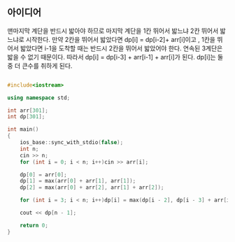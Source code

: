 ## 아이디어 

맨마지막 계단을 반드시 밟아야 하므로 마지막 계단을 1칸 뛰어서 밟느냐 2칸 뛰어서 밟느냐로 
시작한다. 
만약 2칸을 뛰어서 밟았다면 dp[i] = dp[i-2]+ arr[i]이고 ,
1칸을 뛰어서 밟았다면 i-1을 도착할 때는 반드시 2칸을 뛰어서 밟았어야 한다. 연속된 3계단은 밟을 수 없기
때문이다. 
따라서 dp[i] = dp[i-3] + arr[i-1] + arr[i]가 된다. dp[i]는 둘 중 더 큰수를 취하게 된다.  


```cpp

#include<iostream>

using namespace std;

int arr[301];
int dp[301];

int main()
{
	ios_base::sync_with_stdio(false);
	int n;
	cin >> n;
	for (int i = 0; i < n; i++)cin >> arr[i];

	dp[0] = arr[0];
	dp[1] = max(arr[0] + arr[1], arr[1]);
	dp[2] = max(arr[0] + arr[2], arr[1] + arr[2]);

	for (int i = 3; i < n; i++)dp[i] = max(dp[i - 2], dp[i - 3] + arr[i - 1]) + arr[i];

	cout << dp[n - 1];

	return 0;
}

```